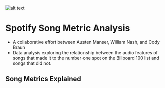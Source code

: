 ![alt text](https://github.com/Amanser/Spotify_Analysis/blob/master/SongMetrics_Presentation/Images/spotify_logo.png)

# Spotify Song Metric Analysis

* A collaborative effort between Austen Manser, William Nash, and Cody Braun
* Data analysis exploring the relationship between the audio features of songs that made it to the number one spot on the Billboard 100 list and songs that did not.


## Song Metrics Explained


